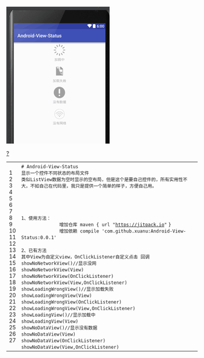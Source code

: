 ![image](https://github.com/xuanu/Android-View-Status/raw/master/screenshots/screenshos_01.png)
<link rel='stylesheet' type='text/css' href='http://tools.oschina.net/js/syntaxhighlighter_3.0.83/styles/shCoreDefault.css'/><div id="highlighter_571234" class="syntaxhighlighter  js"><div class="toolbar"><span><a href="#" class="toolbar_item command_help help">?</a></span></div><table border="0" cellpadding="0" cellspacing="0"><tbody><tr><td class="gutter"><div class="line number1 index0 alt2">1</div><div class="line number2 index1 alt1">2</div><div class="line number3 index2 alt2">3</div><div class="line number4 index3 alt1">4</div><div class="line number5 index4 alt2">5</div><div class="line number6 index5 alt1">6</div><div class="line number7 index6 alt2">7</div><div class="line number8 index7 alt1">8</div><div class="line number9 index8 alt2">9</div><div class="line number10 index9 alt1">10</div><div class="line number11 index10 alt2">11</div><div class="line number12 index11 alt1">12</div><div class="line number13 index12 alt2">13</div><div class="line number14 index13 alt1">14</div><div class="line number15 index14 alt2">15</div><div class="line number16 index15 alt1">16</div><div class="line number17 index16 alt2">17</div><div class="line number18 index17 alt1">18</div><div class="line number19 index18 alt2">19</div><div class="line number20 index19 alt1">20</div><div class="line number21 index20 alt2">21</div><div class="line number22 index21 alt1">22</div><div class="line number23 index22 alt2">23</div><div class="line number24 index23 alt1">24</div><div class="line number25 index24 alt2">25</div><div class="line number26 index25 alt1">26</div><div class="line number27 index26 alt2">27</div></td><td class="code"><div class="container"><div class="line number1 index0 alt2"><code class="js preprocessor">#&nbsp;Android-View-Status</code></div><div class="line number2 index1 alt1"><code class="js plain">显示一个控件不同状态的布局文件</code></div><div class="line number3 index2 alt2"><code class="js plain">类似ListView数据为空时显示的空布局，但是这个是要自己控件的，所有实用性不大，不如自己在代码里，我只是提供一个简单的样子，方便自己用。</code></div><div class="line number4 index3 alt1">&nbsp;</div><div class="line number5 index4 alt2">&nbsp;</div><div class="line number6 index5 alt1">&nbsp;</div><div class="line number7 index6 alt2">&nbsp;</div><div class="line number8 index7 alt1"><code class="js plain">1、使用方法：</code></div><div class="line number9 index8 alt2"><code class="js spaces">&nbsp;&nbsp;&nbsp;&nbsp;&nbsp;&nbsp;&nbsp;&nbsp;&nbsp;&nbsp;&nbsp;&nbsp;&nbsp;&nbsp;</code><code class="js plain">增加仓库&nbsp;maven&nbsp;{&nbsp;url&nbsp;</code><code class="js string">"<a href="https://jitpack.io">https://jitpack.io</a>"</code>&nbsp;<code class="js plain">}</code></div><div class="line number10 index9 alt1"><code class="js spaces">&nbsp;&nbsp;&nbsp;&nbsp;&nbsp;&nbsp;&nbsp;&nbsp;&nbsp;&nbsp;&nbsp;&nbsp;&nbsp;&nbsp;</code><code class="js plain">增加依赖&nbsp;compile&nbsp;</code><code class="js string">'com.github.xuanu:Android-View-Status:0.0.1'</code></div><div class="line number11 index10 alt2">&nbsp;</div><div class="line number12 index11 alt1"><code class="js plain">2、已有方法</code></div><div class="line number13 index12 alt2"><code class="js plain">其中View为自定义view，OnClickListener自定义点击&nbsp;回调</code></div><div class="line number14 index13 alt1"><code class="js plain">showNoNetworkView()</code><code class="js comments">//显示没网</code></div><div class="line number15 index14 alt2"><code class="js plain">showNoNetworkView(View)</code></div><div class="line number16 index15 alt1"><code class="js plain">showNoNetworkView(OnClickListener)</code></div><div class="line number17 index16 alt2"><code class="js plain">showNoNetworkView(View,OnClickListener)</code></div><div class="line number18 index17 alt1"><code class="js plain">showLoadingWrongView()</code><code class="js comments">//显示加载失败</code></div><div class="line number19 index18 alt2"><code class="js plain">showLoadingWrongView(View)</code></div><div class="line number20 index19 alt1"><code class="js plain">showLoadingWrongView(OnClickListener)</code></div><div class="line number21 index20 alt2"><code class="js plain">showLoadingWrongView(View,OnClickListener)</code></div><div class="line number22 index21 alt1"><code class="js plain">showLoadingView()</code><code class="js comments">//显示加载中</code></div><div class="line number23 index22 alt2"><code class="js plain">showLoadingView(View)</code></div><div class="line number24 index23 alt1"><code class="js plain">showNoDataView()</code><code class="js comments">//显示没有数据</code></div><div class="line number25 index24 alt2"><code class="js plain">showNoDataView(View)</code></div><div class="line number26 index25 alt1"><code class="js plain">showNoDataView(OnClickListener)</code></div><div class="line number27 index26 alt2"><code class="js plain">showNoDataView(View,OnClickListener)</code></div></div></td></tr></tbody></table></div>
